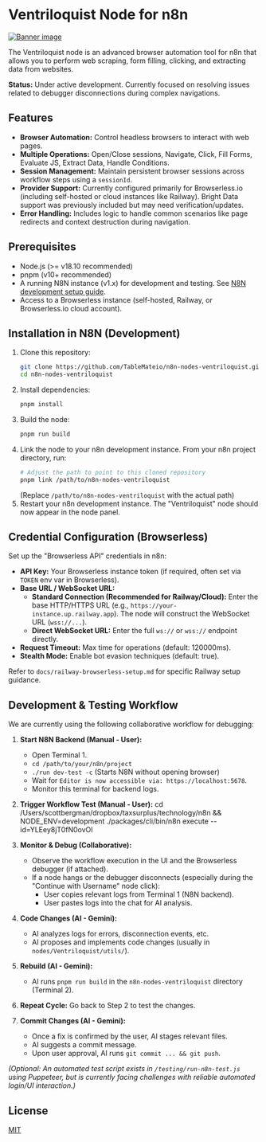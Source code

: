 # Ventriloquist Node for n8n

[![Banner image](https://user-images.githubusercontent.com/10284570/173569848-c624317f-42b1-45a6-ab09-f0ea3c247648.png)](https://n8n.io/)

The Ventriloquist node is an advanced browser automation tool for n8n that allows you to perform web scraping, form filling, clicking, and extracting data from websites.

**Status:** Under active development. Currently focused on resolving issues related to debugger disconnections during complex navigations.

## Features

*   **Browser Automation:** Control headless browsers to interact with web pages.
*   **Multiple Operations:** Open/Close sessions, Navigate, Click, Fill Forms, Evaluate JS, Extract Data, Handle Conditions.
*   **Session Management:** Maintain persistent browser sessions across workflow steps using a `sessionId`.
*   **Provider Support:** Currently configured primarily for Browserless.io (including self-hosted or cloud instances like Railway). Bright Data support was previously included but may need verification/updates.
*   **Error Handling:** Includes logic to handle common scenarios like page redirects and context destruction during navigation.

## Prerequisites

*   Node.js (>= v18.10 recommended)
*   pnpm (v10+ recommended)
*   A running N8N instance (v1.x) for development and testing. See [N8N development setup guide](https://docs.n8n.io/integrations/creating-nodes/build/node-development-environment/).
*   Access to a Browserless instance (self-hosted, Railway, or Browserless.io cloud account).

## Installation in N8N (Development)

1.  Clone this repository:
    ```bash
    git clone https://github.com/TableMateio/n8n-nodes-ventriloquist.git
    cd n8n-nodes-ventriloquist
    ```
2.  Install dependencies:
    ```bash
    pnpm install
    ```
3.  Build the node:
    ```bash
    pnpm run build
    ```
4.  Link the node to your n8n development instance. From your n8n project directory, run:
    ```bash
    # Adjust the path to point to this cloned repository
    pnpm link /path/to/n8n-nodes-ventriloquist
    ```
    (Replace `/path/to/n8n-nodes-ventriloquist` with the actual path)
5.  Restart your n8n development instance. The "Ventriloquist" node should now appear in the node panel.

## Credential Configuration (Browserless)

Set up the "Browserless API" credentials in n8n:

*   **API Key:** Your Browserless instance token (if required, often set via `TOKEN` env var in Browserless).
*   **Base URL / WebSocket URL:**
    *   **Standard Connection (Recommended for Railway/Cloud):** Enter the base HTTP/HTTPS URL (e.g., `https://your-instance.up.railway.app`). The node will construct the WebSocket URL (`wss://...`).
    *   **Direct WebSocket URL:** Enter the full `ws://` or `wss://` endpoint directly.
*   **Request Timeout:** Max time for operations (default: 120000ms).
*   **Stealth Mode:** Enable bot evasion techniques (default: true).

Refer to `docs/railway-browserless-setup.md` for specific Railway setup guidance.

## Development & Testing Workflow

We are currently using the following collaborative workflow for debugging:

1.  **Start N8N Backend (Manual - User):**
    *   Open Terminal 1.
    *   `cd /path/to/your/n8n/project`
    *   `./run dev-test -c` (Starts N8N without opening browser)
    *   Wait for `Editor is now accessible via: https://localhost:5678`.
    *   Monitor this terminal for backend logs.

2.  **Trigger Workflow Test (Manual - User):**
    cd /Users/scottbergman/dropbox/taxsurplus/technology/n8n && NODE_ENV=development ./packages/cli/bin/n8n execute --id=YLEey8jT0fN0ovOl

3.  **Monitor & Debug (Collaborative):**
    *   Observe the workflow execution in the UI and the Browserless debugger (if attached).
    *   If a node hangs or the debugger disconnects (especially during the "Continue with Username" node click):
        *   User copies relevant logs from Terminal 1 (N8N backend).
        *   User pastes logs into the chat for AI analysis.

4.  **Code Changes (AI - Gemini):**
    *   AI analyzes logs for errors, disconnection events, etc.
    *   AI proposes and implements code changes (usually in `nodes/Ventriloquist/utils/`).

5.  **Rebuild (AI - Gemini):**
    *   AI runs `pnpm run build` in the `n8n-nodes-ventriloquist` directory (Terminal 2).

6.  **Repeat Cycle:** Go back to Step 2 to test the changes.

7.  **Commit Changes (AI - Gemini):**
    *   Once a fix is confirmed by the user, AI stages relevant files.
    *   AI suggests a commit message.
    *   Upon user approval, AI runs `git commit ... && git push`.

*(Optional: An automated test script exists in `/testing/run-n8n-test.js` using Puppeteer, but is currently facing challenges with reliable automated login/UI interaction.)*

## License

[MIT](LICENSE.md)

